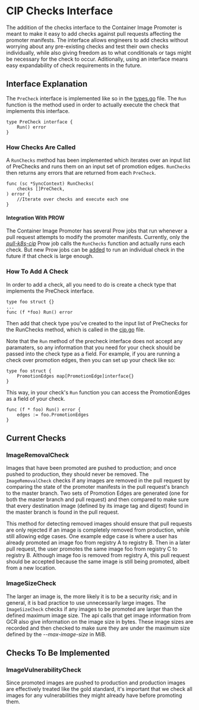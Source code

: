 # CIP Checks Interface
The addition of the checks interface to the Container Image Promoter is meant 
to make it easy to add checks against pull requests affecting the promoter 
manifests. The interface allows engineers to add checks without worrying about 
any pre-existing checks and test their own checks individually, while also 
giving freedom as to what conditionals or tags might be necessary for the 
check to occur. Aditionally, using an interface means easy expandability of 
check requirements in the future.

## Interface Explanation
The `PreCheck` interface is implemented like so in the 
[types.go](https://github.com/kubernetes-sigs/k8s-container-image-promoter/blob/master/lib/dockerregistry/types.go) 
file. The `Run` function is the method used in order to actually execute the 
check that implements this interface.

```
type PreCheck interface {
	Run() error   
}
```

### How Checks Are Called
A `RunChecks` method has been implemented which iterates over an input list of 
PreChecks and runs them on an input set of promotion edges. `RunChecks` then 
returns any errors that are returned from each `PreCheck`.

```
func (sc *SyncContext) RunChecks(
	checks []PreCheck,
) error {
	//Iterate over checks and execute each one
}
```

#### Integration With PROW
The Container Image Promoter has several Prow jobs that run whenever a pull 
request attempts to modify the promoter manifests. Currently, only the 
[*pull-k8s-cip*](https://github.com/kubernetes/test-infra/blob/master/config/jobs/kubernetes/sig-release/cip/container-image-promoter.yaml) 
Prow job calls the `RunChecks` function and actually runs each check. But new 
Prow jobs can be [added](https://github.com/kubernetes/test-infra/blob/master/config/jobs/README.md#adding-or-updating-jobs) 
to run an individual check in the future if that check is large enough. 

### How To Add A Check
In order to add a check, all you need to do is create a check type that 
implements the PreCheck interface.

```
type foo struct {}
...
func (f *foo) Run() error
```
Then add that check type you've created to the input list of PreChecks for 
the RunChecks method, which is called in the 
[cip.go](https://github.com/kubernetes-sigs/k8s-container-image-promoter/blob/master/cip.go) 
file.

Note that the `Run` method of the precheck interface does not accept any 
paramaters, so any information that you need for your check should be passed 
into the check type as a field. For example, if you are running a check over 
promotion edges, then you can set up your check like so:

```
type foo struct {
	PromotionEdges map[PromotionEdge]interface{}
}
```
This way, in your check's `Run` function you can access the PromotionEdges as 
a field of your check.

```
func (f * foo) Run() error {
	edges := foo.PromotionEdges
}
```

## Current Checks
### ImageRemovalCheck
Images that have been promoted are pushed to production; and once pushed to 
production, they should never be removed. The `ImageRemovalCheck` checks if 
any images are removed in the pull request by comparing the state of the 
promoter manifests in the pull request's branch to the master branch. Two sets 
of Promotion Edges are generated (one for both the master branch and pull 
request) and then compared to make sure that every destination image (defined 
by its image tag and digest) found in the master branch is found in the pull 
request.

This method for detecting removed images should ensure that pull requests are 
only rejected if an image is completely removed from production, while still 
allowing edge cases. One example edge case is where a user has already 
promoted an image foo from registry A to registry B. Then in a later pull 
request, the user promotes the same image foo from registry C to registry B. 
Although image foo is removed from registry A, this pull request should be 
accepted because the same image is still being promoted, albeit from a new 
location. 

### ImageSizeCheck
The larger an image is, the more likely it is to be a security risk; and in 
general, it is bad practice to use unnecessarily large images. The 
`ImageSizeCheck` checks if any images to be promoted are larger than the 
defined maximum image size. The api calls that get image information from GCR 
also give information on the image size in bytes. These image sizes are 
recorded and then checked to make sure they are under the maximum size 
defined by the *--max-image-size* in MiB. 
	
## Checks To Be Implemented
### ImageVulnerabilityCheck
Since promoted images are pushed to production and production images are 
effectively treated like the gold standard, it's important that we check 
all images for any vulnerabilities they might already have before promoting 
them.
